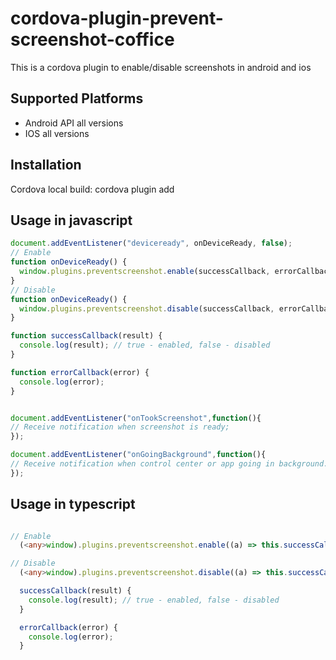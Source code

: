 # cordova-plugin-prevent-screenshot-coffice

This is a cordova plugin to enable/disable screenshots in android and ios 

## Supported Platforms

- Android API all versions
- IOS all versions

## Installation

Cordova local build:
    cordova plugin add <GIT URL PATH>




## Usage in javascript

```js
document.addEventListener("deviceready", onDeviceReady, false);
// Enable
function onDeviceReady() {
  window.plugins.preventscreenshot.enable(successCallback, errorCallback);
}
// Disable
function onDeviceReady() {
  window.plugins.preventscreenshot.disable(successCallback, errorCallback);
}

function successCallback(result) {
  console.log(result); // true - enabled, false - disabled
}

function errorCallback(error) {
  console.log(error);
}


document.addEventListener("onTookScreenshot",function(){
// Receive notification when screenshot is ready;
});

document.addEventListener("onGoingBackground",function(){
// Receive notification when control center or app going in background.
});

```



## Usage in typescript

```ts

// Enable
  (<any>window).plugins.preventscreenshot.enable((a) => this.successCallback(a), (b) => this.errorCallback(b));

// Disable
  (<any>window).plugins.preventscreenshot.disable((a) => this.successCallback(a), (b) => this.errorCallback(b));

  successCallback(result) {
    console.log(result); // true - enabled, false - disabled
  }

  errorCallback(error) {
    console.log(error);
  }

```
